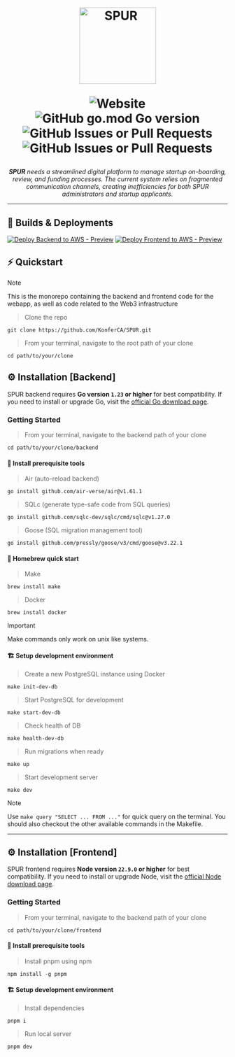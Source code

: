<h1 align="center">
  <a href="https://onboard.spuric.com/">
      <picture>
          <source height="175" media="(prefers-color-scheme: dark)" srcset="https://github.com/KonferCA/Konfer/blob/main/src/assets/partners/spur-brand.svg">
          <img height="175" alt="SPUR" src="https://github.com/KonferCA/Konfer/blob/main/src/assets/partners/spur-brand.svg">
      </picture>
  </a>
  <br>
  
  ![Website](https://img.shields.io/website?url=https%3A%2F%2Fonboard.spuric.com%2F&style=flat-square) ![GitHub go.mod Go version](https://img.shields.io/github/go-mod/go-version/KonferCA/SPUR?filename=%2Fbackend%2Fgo.mod&style=flat-square) ![GitHub Issues or Pull Requests](https://img.shields.io/github/issues/KonferCA/SPUR?style=flat-square) ![GitHub Issues or Pull Requests](https://img.shields.io/github/issues-pr/KonferCA/SPUR?style=flat-square)
</h1>
<p align="center">
  <em> <b>SPUR</b> needs a streamlined digital platform to manage startup on-boarding, review, and funding processes. The current system relies on fragmented communication channels, creating inefficiencies for both SPUR administrators and startup applicants. </em>
</p>

---

## 🔨 Builds & Deployments

[![Deploy Backend to AWS - Preview](https://github.com/KonferCA/SPUR/actions/workflows/deploy-aws-preview-backend.yml/badge.svg?branch=main)](https://github.com/KonferCA/SPUR/actions/workflows/deploy-aws-preview-backend.yml)
[![Deploy Frontend to AWS - Preview](https://github.com/KonferCA/SPUR/actions/workflows/deploy-aws-preview-frontend.yml/badge.svg?branch=main)](https://github.com/KonferCA/SPUR/actions/workflows/deploy-aws-preview-frontend.yml)

## ⚡ Quickstart
>[!NOTE]
> This is the monorepo containing the backend and frontend code for the webapp, as well as code related to the Web3 infrastructure

> Clone the repo
```console
git clone https://github.com/KonferCA/SPUR.git
```

> From your terminal, navigate to the root path of your clone
```console
cd path/to/your/clone
```

## ⚙️ Installation [Backend]

SPUR backend requires **Go version `1.23` or higher** for best compatibility. If you need to install or upgrade Go, visit the [official Go download page](https://go.dev/dl/).

### Getting Started

> From your terminal, navigate to the backend path of your clone
```console
cd path/to/your/clone/backend
```

#### 🔨 Install prerequisite tools

> Air (auto-reload backend)

```console
go install github.com/air-verse/air@v1.61.1
```

> SQLc (generate type-safe code from SQL queries)
```console
go install github.com/sqlc-dev/sqlc/cmd/sqlc@v1.27.0
```

> Goose (SQL migration management tool)
```console
go install github.com/pressly/goose/v3/cmd/goose@v3.22.1
```

#### 🍺 Homebrew quick start
> Make
```console
brew install make
```

> Docker
```console
brew install docker
```

> [!IMPORTANT]
>  Make commands only work on unix like systems.

#### 🏗️ Setup development environment

> Create a new PostgreSQL instance using Docker
```console
make init-dev-db
```

> Start PostgreSQL for development
```console
make start-dev-db
```
> Check health of DB
```console
make health-dev-db
```

> Run migrations when ready
```console
make up
```

> Start development server
```console
make dev
```

> [!NOTE]
> Use `make query "SELECT ... FROM ..."` for quick query on the terminal.
> You should also checkout the other available commands in the Makefile.

--- 

## ⚙️ Installation [Frontend]

SPUR frontend requires **Node version `22.9.0` or higher** for best compatibility. If you need to install or upgrade Node, visit the [official Node download page](https://nodejs.org/en/download/).

### Getting Started

> From your terminal, navigate to the backend path of your clone
```console
cd path/to/your/clone/frontend
```

#### 🔨 Install prerequisite tools

> Install pnpm using npm
```console
npm install -g pnpm
```

#### 🏗️ Setup development environment

> Install dependencies
```console
pnpm i
```

> Run local server
```console
pnpm dev
```
